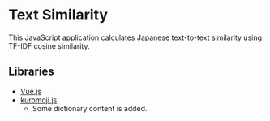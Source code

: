 Text Similarity
===========

This JavaScript application calculates Japanese text-to-text similarity using TF-IDF cosine similarity.

## Libraries
* [Vue.js](https://vuejs.org/)
* [kuromoji.js](https://github.com/takuyaa/kuromoji.js/)
  * Some dictionary content is added.
